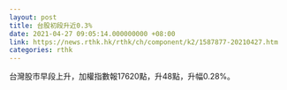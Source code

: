 ```yaml
---
layout: post
title: 台股初段升近0.3%
date: 2021-04-27 09:05:14.000000000 +08:00
link: https://news.rthk.hk/rthk/ch/component/k2/1587877-20210427.htm
categories: rthk
---
```


台灣股市早段上升，加權指數報17620點，升48點，升幅0.28%。
